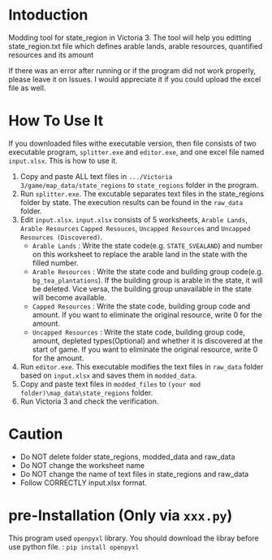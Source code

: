 # Intoduction
Modding tool for state_region in Victoria 3. The tool will help you editting state_region.txt file which defines arable lands, arable resources, quantified resources and its amount

If there was an error after running or if the program did not work properly, please leave it on Issues. I would appreciate it if you could upload the excel file as well.

# How To Use It
If you downloaded files withe executable version, then file consists of two executable program, `splitter.exe` and `editor.exe`, and one excel file named `input.xlsx`. This is how to use it.
 1. Copy and paste ALL text files in `.../Victoria 3/game/map_data/state_regions` to `state_regions` folder in the program.
 2. Run `splitter.exe`. The excutable separates text files in the state_regions folder by state. The execution results can be found in the `raw_data` folder.
 3. Edit `input.xlsx`. `input.xlsx` consists of 5 worksheets, `Arable Lands`, `Arable Resources`  `Capped Resouces`, `Uncapped Resources` and `Uncapped Resources (Discovered)`.
    * `Arable Lands` : Write the state code(e.g. `STATE_SVEALAND`) and number on this worksheet to replace the arable land in the state with the filled number.
    * `Arable Resources` : Write the state code and building group code(e.g. `bg_tea_plantations`). If the building group is arable in the state, it will be deleted. Vice versa, the building group unavailable in the state will become available.
    * `Capped Resources` : Write the state code, building group code and amount. If you want to eliminate the original resource, write 0 for the amount.
    * `Uncapped Resources` : Write the state code, building group code, amount, depleted types(Optional) and whether it is discovered at the start of game. If you want to eliminate the original resource, write 0 for the amount.
 4. Run `editor.exe`. This executable modifies the text files in `raw_data` folder based on `input.xlsx` and saves them in `modded_data`.
 5. Copy and paste text files in `modded_files` to `(your mod folder)\map_data\state_regions` folder.
 6. Run Victoria 3 and check the verification.
 
 # Caution
 * Do NOT delete folder state_regions, modded_data and raw_data
 * Do NOT change the worksheet name
 * Do NOT change the name of text files in state_regions and raw_data
 * Follow CORRECTLY input.xlsx format.
 
 # pre-Installation (Only via `xxx.py`)
 This program used `openpyxl` library. You should download the libray before use python file. : `pip install openpyxl`
